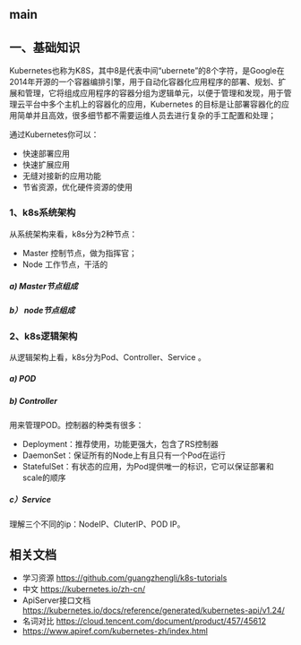 ## main

## 一、基础知识

Kubernetes也称为K8S，其中8是代表中间“ubernete”的8个字符，是Google在2014年开源的一个容器编排引擎，用于自动化容器化应用程序的部署、规划、扩展和管理，它将组成应用程序的容器分组为逻辑单元，以便于管理和发现，用于管理云平台中多个主机上的容器化的应用，Kubernetes 的目标是让部署容器化的应用简单并且高效，很多细节都不需要运维人员去进行复杂的手工配置和处理；

通过Kubernetes你可以：

- 快速部署应用
- 快速扩展应用
- 无缝对接新的应用功能
- 节省资源，优化硬件资源的使用

### 1、k8s系统架构

从系统架构来看，k8s分为2种节点：

- Master 控制节点，做为指挥官；
- Node 工作节点，干活的

##### a) Master节点组成



 ##### b） node节点组成



 ### 2、k8s逻辑架构
从逻辑架构上看，k8s分为Pod、Controller、Service 。

##### a) POD




##### b) Controller

用来管理POD。控制器的种类有很多：



- Deployment：推荐使用，功能更强大，包含了RS控制器
- DaemonSet：保证所有的Node上有且只有一个Pod在运行
- StatefulSet：有状态的应用，为Pod提供唯一的标识，它可以保证部署和scale的顺序

##### c）Service

理解三个不同的ip：NodeIP、CluterIP、POD IP。



## 相关文档

- 学习资源 https://github.com/guangzhengli/k8s-tutorials
- 中文 https://kubernetes.io/zh-cn/
- ApiServer接口文档 https://kubernetes.io/docs/reference/generated/kubernetes-api/v1.24/
- 名词对比 https://cloud.tencent.com/document/product/457/45612
- https://www.apiref.com/kubernetes-zh/index.html





